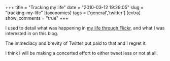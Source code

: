 +++
title = "Tracking my life"
date = "2010-03-12 19:29:05"
slug = "tracking-my-life"
[taxonomies]
tags = ['general','twitter']
[extra]
show_comments = "true"
+++

I used to detail what was happening in [my life through Flickr](http://www.flickr.com/photos/pip/), and what I was interested in on this blog.

The immediacy and brevity of Twitter put paid to that and I regret it.

I think I will be making a concerted effort to either tweet less or not at all.

